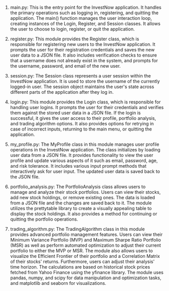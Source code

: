 1. main.py: This is the entry point for the InvestNow application. It handles the primary operations such as logging in, registering, and quitting the application. The main() function manages the user interaction loop, creating instances of the Login, Register, and Session classes. It allows the user to choose to login, register, or quit the application.

2. register.py: This module provides the Register class, which is responsible for registering new users to the InvestNow application. It prompts the user for their registration credentials and saves the new user data to a JSON file. It also includes verification checks to ensure that a username does not already exist in the system, and prompts for the username, password, and email of the new user.

3. session.py: The Session class represents a user session within the InvestNow application. It is used to store the username of the currently logged-in user. The session object maintains the user's state across different parts of the application after they log in.

4. login.py: This module provides the Login class, which is responsible for handling user logins. It prompts the user for their credentials and verifies them against the stored user data in a JSON file. If the login is successful, it gives the user access to their profile, portfolio analysis, and trading algorithm options. It also provides options for retrying in case of incorrect inputs, returning to the main menu, or quitting the application.

5. my_profile.py: The MyProfile class in this module manages user profile operations in the InvestNow application. The class initializes by loading user data from a JSON file. It provides functionality to view the user profile and update various aspects of it such as email, password, age, and risk tolerance. It includes various input prompt methods that interactively ask for user input. The updated user data is saved back to the JSON file.

6. portfolio_analysis.py: The PortfolioAnalysis class allows users to manage and analyze their stock portfolios. Users can view their stocks, add new stock holdings, or remove existing ones. The data is loaded from a JSON file and the changes are saved back to it. The module utilizes the prettytable library to create a visually appealing table to display the stock holdings. It also provides a method for continuing or quitting the portfolio operations.

7. trading_algorithm.py: The TradingAlgorithm class in this module provides advanced portfolio management features. Users can view their Minimum Variance Portfolio (MVP) and Maximum Sharpe Ratio Portfolio (MSR) as well as perform automated optimization to adjust their current portfolio to either the MVP or MSR. The module also allows users to visualize the Efficient Frontier of their portfolio and a Correlation Matrix of their stocks' returns. Furthermore, users can adjust their analysis' time horizon. The calculations are based on historical stock prices fetched from Yahoo Finance using the yfinance library. The module uses pandas, numpy, and scipy for data manipulation and optimization tasks, and matplotlib and seaborn for visualizations.
